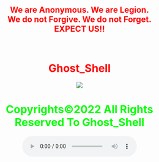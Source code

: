 <html>
    <center>
     <h2 style="color:red">
    We are Anonymous.
    We are Legion.<br>
    We do not Forgive.
    We do not Forget.<br>EXPECT US!!<br></h2> 
        <br>
    <link rel="icon" type="image/x-icon" href="favicon.ico">
    <link rel="stylesheet" href="world.css">
      <h1 style="color:red">Ghost_Shell</h1><img src="https://i.ibb.co/SmLz9Fr/GHOOST.png"><br>
     <h1 style="color:#00ff00">Copyrights&copy;2022 All Rights Reserved To Ghost_Shell</h1>
         <ul>
  <a href="https://www.facebook.com/"><i class="fab fa-facebook" aria-hidden="true"></i></a>
  <a href="https://twitter.com/"><i class="fab fa-twitter" aria-hidden="true"></i></a>
  <a href="https://www.instagram.com/"><i class="fab fa-instagram" aria-hidden="true"></i></a>
  <a href="https://www.youtube.com/"><i class="fab fa-youtube" aria-hidden="true"></i></a>
  <a href="https://github.com/"><i class="fab fa-github" aria-hidden="true"></i></a>
</ul>    
<body>
    <audio controls loop autoplay height="" width="">
<audio autoplay="true" src="Anonymous Hackers Song-We Are Anonymous.mp3"></audio>
     <script>alert("😎It is our great pleasure to have you on board!.A hearty welcome to you😎")</script>
</body>
